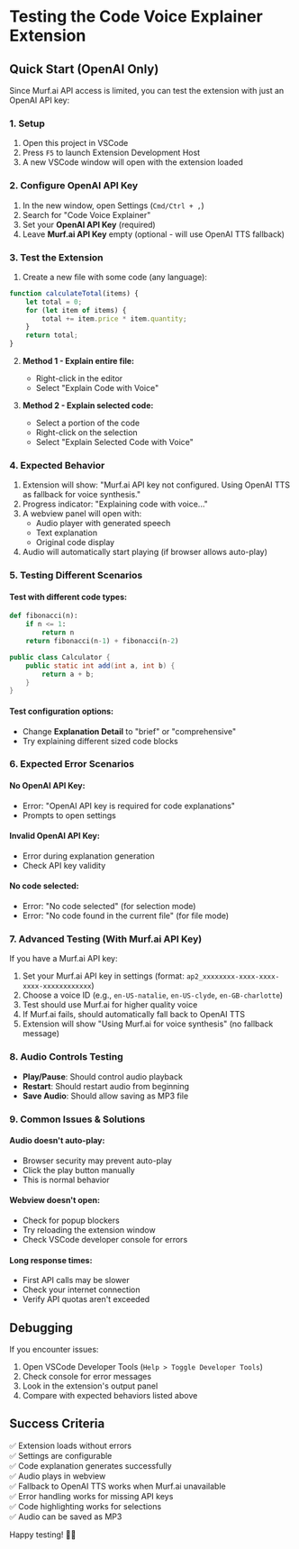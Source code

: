 # Testing the Code Voice Explainer Extension

## Quick Start (OpenAI Only)

Since Murf.ai API access is limited, you can test the extension with just an OpenAI API key:

### 1. Setup
1. Open this project in VSCode
2. Press `F5` to launch Extension Development Host
3. A new VSCode window will open with the extension loaded

### 2. Configure OpenAI API Key
1. In the new window, open Settings (`Cmd/Ctrl + ,`)
2. Search for "Code Voice Explainer"
3. Set your **OpenAI API Key** (required)
4. Leave **Murf.ai API Key** empty (optional - will use OpenAI TTS fallback)

### 3. Test the Extension
1. Create a new file with some code (any language):
```javascript
function calculateTotal(items) {
    let total = 0;
    for (let item of items) {
        total += item.price * item.quantity;
    }
    return total;
}
```

2. **Method 1 - Explain entire file:**
   - Right-click in the editor
   - Select "Explain Code with Voice"

3. **Method 2 - Explain selected code:**
   - Select a portion of the code
   - Right-click on the selection
   - Select "Explain Selected Code with Voice"

### 4. Expected Behavior
1. Extension will show: "Murf.ai API key not configured. Using OpenAI TTS as fallback for voice synthesis."
2. Progress indicator: "Explaining code with voice..."
3. A webview panel will open with:
   - Audio player with generated speech
   - Text explanation
   - Original code display
4. Audio will automatically start playing (if browser allows auto-play)

### 5. Testing Different Scenarios

#### Test with different code types:
```python
def fibonacci(n):
    if n <= 1:
        return n
    return fibonacci(n-1) + fibonacci(n-2)
```

```java
public class Calculator {
    public static int add(int a, int b) {
        return a + b;
    }
}
```

#### Test configuration options:
- Change **Explanation Detail** to "brief" or "comprehensive"
- Try explaining different sized code blocks

### 6. Expected Error Scenarios

#### No OpenAI API Key:
- Error: "OpenAI API key is required for code explanations"
- Prompts to open settings

#### Invalid OpenAI API Key:
- Error during explanation generation
- Check API key validity

#### No code selected:
- Error: "No code selected" (for selection mode)
- Error: "No code found in the current file" (for file mode)

### 7. Advanced Testing (With Murf.ai API Key)

If you have a Murf.ai API key:
1. Set your Murf.ai API key in settings (format: `ap2_xxxxxxxx-xxxx-xxxx-xxxx-xxxxxxxxxxxx`)
2. Choose a voice ID (e.g., `en-US-natalie`, `en-US-clyde`, `en-GB-charlotte`)
3. Test should use Murf.ai for higher quality voice
4. If Murf.ai fails, should automatically fall back to OpenAI TTS
5. Extension will show "Using Murf.ai for voice synthesis" (no fallback message)

### 8. Audio Controls Testing
- **Play/Pause**: Should control audio playback
- **Restart**: Should restart audio from beginning
- **Save Audio**: Should allow saving as MP3 file

### 9. Common Issues & Solutions

#### Audio doesn't auto-play:
- Browser security may prevent auto-play
- Click the play button manually
- This is normal behavior

#### Webview doesn't open:
- Check for popup blockers
- Try reloading the extension window
- Check VSCode developer console for errors

#### Long response times:
- First API calls may be slower
- Check your internet connection
- Verify API quotas aren't exceeded

## Debugging

If you encounter issues:
1. Open VSCode Developer Tools (`Help > Toggle Developer Tools`)
2. Check console for error messages
3. Look in the extension's output panel
4. Compare with expected behaviors listed above

## Success Criteria

✅ Extension loads without errors  
✅ Settings are configurable  
✅ Code explanation generates successfully  
✅ Audio plays in webview  
✅ Fallback to OpenAI TTS works when Murf.ai unavailable  
✅ Error handling works for missing API keys  
✅ Code highlighting works for selections  
✅ Audio can be saved as MP3  

Happy testing! 🎤✨
